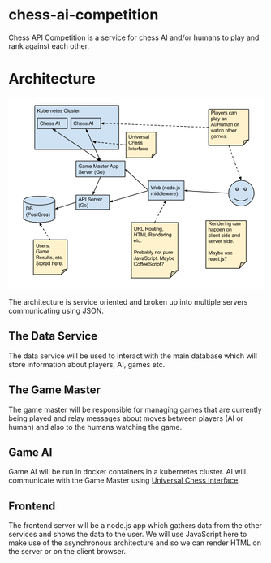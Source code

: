 chess-ai-competition
====================

Chess API Competition is a service for chess AI and/or humans to play and rank against each other.

# Architecture

![Architecture image](doc/img/arch.png)

The architecture is service oriented and broken up into multiple servers communicating using JSON.

## The Data Service

The data service will be used to interact with the main database which will
store information about players, AI, games etc.

## The Game Master

The game master will be responsible for managing games that are currently being
played and relay messages about moves between players (AI or human) and also to
the humans watching the game.

## Game AI

Game AI will be run in docker containers in a kubernetes cluster. AI will communicate
with the Game Master using [Universal Chess Interface](http://en.wikipedia.org/wiki/Universal_Chess_Interface).

## Frontend

The frontend server will be a node.js app which gathers data from the other
services and shows the data to the user. We will use JavaScript here to make
use of the asynchronous architecture and so we can render HTML on the server or
on the client browser.
